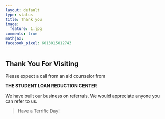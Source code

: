 ```yaml
---
layout: default
type: status
title: Thank you
image:
  feature: 1.jpg
comments: true
mathjax:
facebook_pixel: 6013015012743
---
```


## Thank You For Visiting

Please expect a call from an aid counselor from

**THE STUDENT LOAN REDUCTION CENTER**

We have built our business on referrals.
We would appreciate anyone you can refer to us.

> Have a Terrific Day!